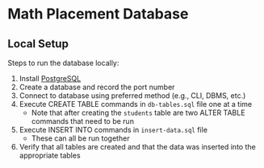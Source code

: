 # Math Placement Database
## Local Setup
Steps to run the database locally:
1. Install [PostgreSQL](https://www.postgresql.org/download/)
2. Create a database and record the port number
3. Connect to database using preferred method (e.g., CLI, DBMS, etc.)
4. Execute CREATE TABLE commands in ```db-tables.sql``` file one at a time
   - Note that after creating the ```students``` table are two ALTER TABLE commands that need to be run
5. Execute INSERT INTO commands in ```insert-data.sql``` file
   - These can all be run together
6. Verify that all tables are created and that the data was inserted into the appropriate tables